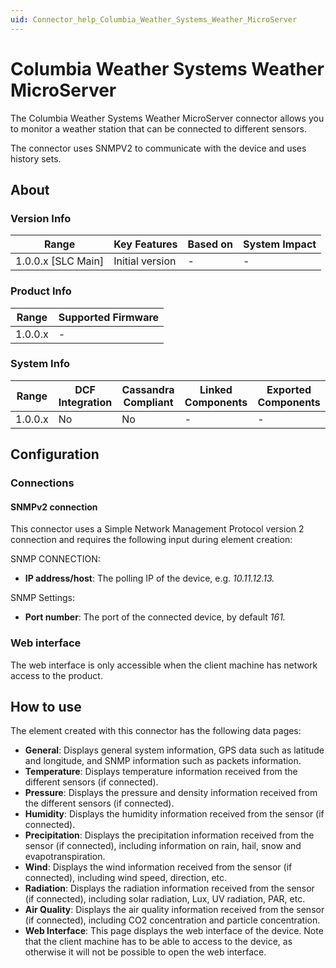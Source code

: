 ```yaml
---
uid: Connector_help_Columbia_Weather_Systems_Weather_MicroServer
---
```


# Columbia Weather Systems Weather MicroServer

The Columbia Weather Systems Weather MicroServer connector allows you to monitor a weather station that can be connected to different sensors.

The connector uses SNMPV2 to communicate with the device and uses history sets.

## About

### Version Info

| Range                | Key Features     | Based on     | System Impact     |
|----------------------|------------------|--------------|-------------------|
| 1.0.0.x \[SLC Main\] | Initial version  | \-           | \-                |

### Product Info

| Range     | Supported Firmware     |
|-----------|------------------------|
| 1.0.0.x   | \-                     |

### System Info

| Range     | DCF Integration     | Cassandra Compliant     | Linked Components     | Exported Components     |
|-----------|---------------------|-------------------------|-----------------------|-------------------------|
| 1.0.0.x   | No                  | No                      | \-                    | \-                      |

## Configuration

### Connections

#### SNMPv2 connection

This connector uses a Simple Network Management Protocol version 2 connection and requires the following input during element creation:

SNMP CONNECTION:

- **IP address/host**: The polling IP of the device, e.g. *10.11.12.13.*

SNMP Settings:

- **Port number**: The port of the connected device, by default *161.*

### Web interface

The web interface is only accessible when the client machine has network access to the product.

## How to use

The element created with this connector has the following data pages:

- **General**: Displays general system information, GPS data such as latitude and longitude, and SNMP information such as packets information.
- **Temperature**: Displays temperature information received from the different sensors (if connected).
- **Pressure**: Displays the pressure and density information received from the different sensors (if connected).
- **Humidity**: Displays the humidity information received from the sensor (if connected).
- **Precipitation**: Displays the precipitation information received from the sensor (if connected), including information on rain, hail, snow and evapotranspiration.
- **Wind**: Displays the wind information received from the sensor (if connected), including wind speed, direction, etc.
- **Radiation**: Displays the radiation information received from the sensor (if connected), including solar radiation, Lux, UV radiation, PAR, etc.
- **Air Quality**: Displays the air quality information received from the sensor (if connected), including CO2 concentration and particle concentration.
- **Web Interface**: This page displays the web interface of the device. Note that the client machine has to be able to access to the device, as otherwise it will not be possible to open the web interface.
